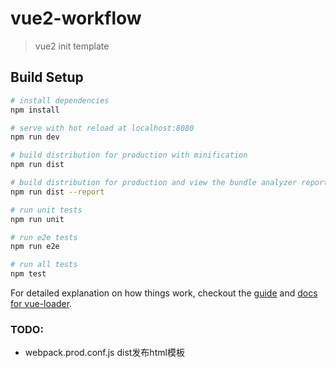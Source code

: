 # vue2-workflow

> vue2 init template

## Build Setup

``` bash
# install dependencies
npm install

# serve with hot reload at localhost:8080
npm run dev

# build distribution for production with minification
npm run dist

# build distribution for production and view the bundle analyzer report
npm run dist --report

# run unit tests
npm run unit

# run e2e tests
npm run e2e

# run all tests
npm test
```

For detailed explanation on how things work, checkout the [guide](http://vuejs-templates.github.io/webpack/) and [docs for vue-loader](http://vuejs.github.io/vue-loader).

### TODO:

- webpack.prod.conf.js dist发布html模板

